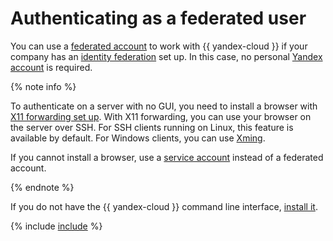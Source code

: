# Authenticating as a federated user

You can use a [federated account](../../../iam/concepts/users/accounts.md#saml-federation) to work with {{ yandex-cloud }} if your company has an [identity federation](../../../iam/concepts/federations.md) set up. In this case, no personal [Yandex account](../../../iam/concepts/users/accounts.md#passport) is required.

{% note info %}

To authenticate on a server with no GUI, you need to install a browser with [X11 forwarding set up](https://docs.ssh.com/manuals/client-user/53/tunnel-x11.html). With X11 forwarding, you can use your browser on the server over SSH. For SSH clients running on Linux, this feature is available by default. For Windows clients, you can use [Xming](https://sourceforge.net/projects/xming/).

If you cannot install a browser, use a [service account](../../../iam/concepts/users/service-accounts.md) instead of a federated account.

{% endnote %}

If you do not have the {{ yandex-cloud }} command line interface, [install it](../install-cli.md).


{% include [include](../../../_includes/cli/auth-federated-user.md) %}

